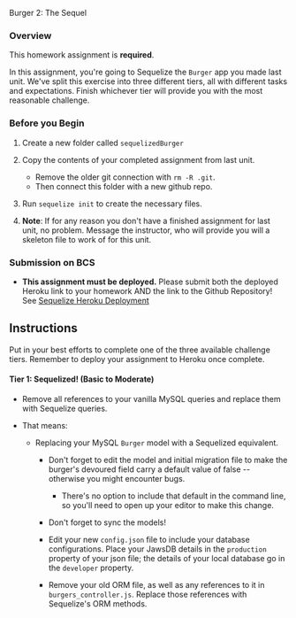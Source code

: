 Burger 2: The Sequel

### Overview

This homework assignment is **required**.

In this assignment, you're going to Sequelize the `Burger` app you made last unit. We've split this exercise into three different tiers, all with different tasks and expectations. Finish whichever tier will provide you with the most reasonable challenge.

### Before you Begin

1. Create a new folder called `sequelizedBurger`
2. Copy the contents of your completed assignment from last unit.
   * Remove the older git connection with `rm -R .git`.
   * Then connect this folder with a new github repo.
3. Run `sequelize init` to create the necessary files.

4. **Note**: If for any reason you don't have a finished assignment for last unit, no problem. Message the instructor, who will provide you will a skeleton file to work of for this unit.

### Submission on BCS

* **This assignment must be deployed.** Please submit both the deployed Heroku link to your homework AND the link to the Github Repository! See [Sequelize Heroku Deployment](../../03-Supplemental/SequelizeDBDeploy.md)

## Instructions

Put in your best efforts to complete one of the three available challenge tiers. Remember to deploy your assignment to Heroku once complete.

#### Tier 1: Sequelized! (Basic to Moderate)

* Remove all references to your vanilla MySQL queries and replace them with Sequelize queries.

* That means:

  * Replacing your MySQL `Burger` model with a Sequelized equivalent.

    * Don't forget to edit the model and initial migration file to make the burger's devoured field carry a default value of false -- otherwise you might encounter bugs.
      * There's no option to include that default in the command line, so you'll need to open up your editor to make this change.
    * Don't forget to sync the models!

    * Edit your new `config.json` file to include your database configurations. Place your JawsDB details in the `production` property of your json file; the details of your local database go in the `developer` property.

    * Remove your old ORM file, as well as any references to it in `burgers_controller.js`. Replace those references with Sequelize's ORM methods.